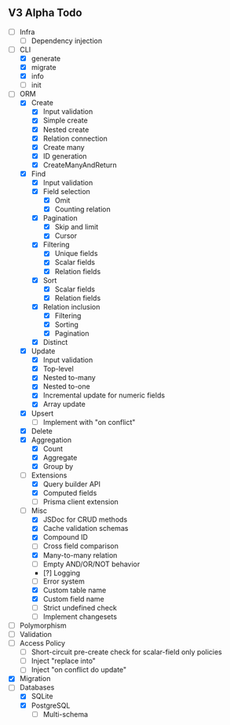 ## V3 Alpha Todo

-   [ ] Infra
    -   [ ] Dependency injection
-   [ ] CLI
    -   [x] generate
    -   [x] migrate
    -   [x] info
    -   [ ] init
-   [ ] ORM
    -   [x] Create
        -   [x] Input validation
        -   [x] Simple create
        -   [x] Nested create
        -   [x] Relation connection
        -   [x] Create many
        -   [x] ID generation
        -   [x] CreateManyAndReturn
    -   [x] Find
        -   [x] Input validation
        -   [x] Field selection
            -   [x] Omit
            -   [x] Counting relation
        -   [x] Pagination
            -   [x] Skip and limit
            -   [x] Cursor
        -   [x] Filtering
            -   [x] Unique fields
            -   [x] Scalar fields
            -   [x] Relation fields
        -   [x] Sort
            -   [x] Scalar fields
            -   [x] Relation fields
        -   [x] Relation inclusion
            -   [x] Filtering
            -   [x] Sorting
            -   [x] Pagination
        -   [x] Distinct
    -   [x] Update
        -   [x] Input validation
        -   [x] Top-level
        -   [x] Nested to-many
        -   [x] Nested to-one
        -   [x] Incremental update for numeric fields
        -   [x] Array update
    -   [x] Upsert
        -   [ ] Implement with "on conflict"
    -   [x] Delete
    -   [x] Aggregation
        -   [x] Count
        -   [x] Aggregate
        -   [x] Group by
    -   [ ] Extensions
        -   [x] Query builder API
        -   [x] Computed fields
        -   [ ] Prisma client extension
    -   [ ] Misc
        -   [x] JSDoc for CRUD methods
        -   [x] Cache validation schemas
        -   [x] Compound ID
        -   [ ] Cross field comparison
        -   [x] Many-to-many relation
        -   [ ] Empty AND/OR/NOT behavior
        -   [?] Logging
        -   [ ] Error system
        -   [x] Custom table name
        -   [x] Custom field name
        -   [ ] Strict undefined check
        -   [ ] Implement changesets
-   [ ] Polymorphism
-   [ ] Validation
-   [ ] Access Policy
    -   [ ] Short-circuit pre-create check for scalar-field only policies
    -   [ ] Inject "replace into"
    -   [ ] Inject "on conflict do update"
-   [x] Migration
-   [ ] Databases
    -   [x] SQLite
    -   [x] PostgreSQL
        -   [ ] Multi-schema
